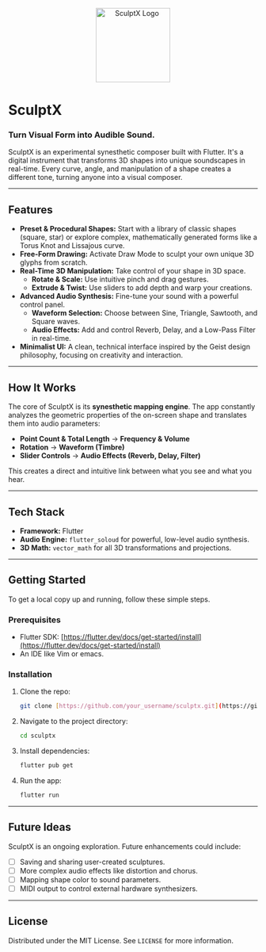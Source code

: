 <p align="center">
  <img src="assets/images/logo.png" alt="SculptX Logo" width="150"/>
</p>



# SculptX

### Turn Visual Form into Audible Sound.

SculptX is an experimental synesthetic composer built with Flutter. It's a digital instrument that transforms 3D shapes into unique soundscapes in real-time. Every curve, angle, and manipulation of a shape creates a different tone, turning anyone into a visual composer.

---

## Features

-   **Preset & Procedural Shapes:** Start with a library of classic shapes (square, star) or explore complex, mathematically generated forms like a Torus Knot and Lissajous curve.
-   **Free-Form Drawing:** Activate Draw Mode to sculpt your own unique 3D glyphs from scratch.
-   **Real-Time 3D Manipulation:** Take control of your shape in 3D space.
    -   **Rotate & Scale:** Use intuitive pinch and drag gestures.
    -   **Extrude & Twist:** Use sliders to add depth and warp your creations.
-   **Advanced Audio Synthesis:** Fine-tune your sound with a powerful control panel.
    -   **Waveform Selection:** Choose between Sine, Triangle, Sawtooth, and Square waves.
    -   **Audio Effects:** Add and control Reverb, Delay, and a Low-Pass Filter in real-time.
-   **Minimalist UI:** A clean, technical interface inspired by the Geist design philosophy, focusing on creativity and interaction.

---

## How It Works

The core of SculptX is its **synesthetic mapping engine**. The app constantly analyzes the geometric properties of the on-screen shape and translates them into audio parameters:

-   **Point Count & Total Length** → **Frequency & Volume**
-   **Rotation** → **Waveform (Timbre)**
-   **Slider Controls** → **Audio Effects (Reverb, Delay, Filter)**

This creates a direct and intuitive link between what you see and what you hear.

---

## Tech Stack

-   **Framework:** Flutter
-   **Audio Engine:** `flutter_soloud` for powerful, low-level audio synthesis.
-   **3D Math:** `vector_math` for all 3D transformations and projections.

---

## Getting Started

To get a local copy up and running, follow these simple steps.

### Prerequisites

-   Flutter SDK: [https://flutter.dev/docs/get-started/install](https://flutter.dev/docs/get-started/install)
-   An IDE like Vim or emacs.

### Installation

1.  Clone the repo:
    ```sh
    git clone [https://github.com/your_username/sculptx.git](https://github.com/your_username/sculptx.git)
    ```
2.  Navigate to the project directory:
    ```sh
    cd sculptx
    ```
3.  Install dependencies:
    ```sh
    flutter pub get
    ```
4.  Run the app:
    ```sh
    flutter run
    ```

---

## Future Ideas

SculptX is an ongoing exploration. Future enhancements could include:

-   [ ] Saving and sharing user-created sculptures.
-   [ ] More complex audio effects like distortion and chorus.
-   [ ] Mapping shape color to sound parameters.
-   [ ] MIDI output to control external hardware synthesizers.

---

## License

Distributed under the MIT License. See `LICENSE` for more information.
